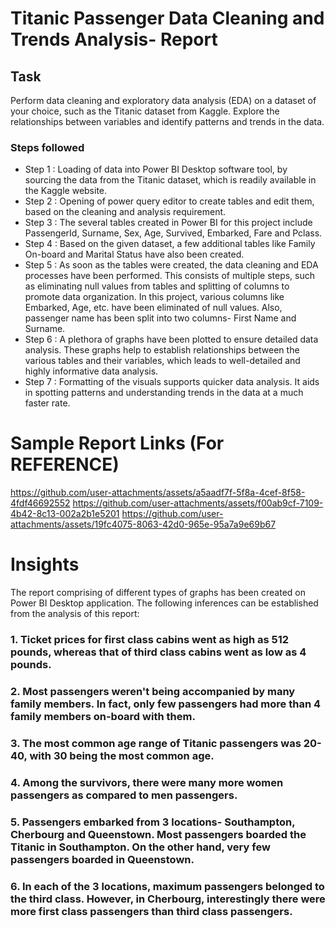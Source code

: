 # Titanic Passenger Data Cleaning and Trends Analysis- Report

## Task
Perform data cleaning and exploratory data analysis (EDA) on a dataset of your choice, such as the Titanic dataset from Kaggle. Explore the relationships between variables and identify patterns and trends in the data.

### Steps followed 
- Step 1 : Loading of data into Power BI Desktop software tool, by sourcing the data from the Titanic dataset, which is readily available in the Kaggle website.
- Step 2 : Opening of power query editor to create tables and edit them, based on the cleaning and analysis requirement. 
- Step 3 : The several tables created in Power BI for this project include PassengerId, Surname, Sex, Age, Survived, Embarked, Fare and Pclass.
- Step 4 : Based on the given dataset, a few additional tables like Family On-board and Marital Status have also been created.
- Step 5 : As soon as the tables were created, the data cleaning and EDA processes have been performed. This consists of multiple steps, such as eliminating null values from tables and splitting of columns to promote data organization. In this project, various columns like Embarked, Age, etc. have been eliminated of null values. Also, passenger name has been split into two columns- First Name and Surname.
- Step 6 : A plethora of graphs have been plotted to ensure detailed data analysis. These graphs help to establish relationships between the various tables and their variables, which leads to well-detailed and highly informative data analysis.   
- Step 7 : Formatting of the visuals supports quicker data analysis. It aids in spotting patterns and understanding trends in the data at a much faster rate.
 
# Sample Report Links (For REFERENCE)
https://github.com/user-attachments/assets/a5aadf7f-5f8a-4cef-8f58-4fdf46692552
https://github.com/user-attachments/assets/f00ab9cf-7109-4b42-8c13-002a2b1e5201
https://github.com/user-attachments/assets/19fc4075-8063-42d0-965e-95a7a9e69b67


# Insights
The report comprising of different types of graphs has been created on Power BI Desktop application.
The following inferences can be established from the analysis of this report:
### 1. Ticket prices for first class cabins went as high as 512 pounds, whereas that of third class cabins went as low as 4 pounds.
### 2. Most passengers weren't being accompanied by many family members. In fact, only few passengers had more than 4 family members on-board with them.
### 3. The most common age range of Titanic passengers was 20-40, with 30 being the most common age.
### 4. Among the survivors, there were many more women passengers as compared to men passengers.
### 5. Passengers embarked from 3 locations- Southampton, Cherbourg and Queenstown. Most passengers boarded the Titanic in Southampton. On the other hand, very few passengers boarded in Queenstown.
### 6. In each of the 3 locations, maximum passengers belonged to the third class. However, in Cherbourg, interestingly there were more first class passengers than third class passengers.
